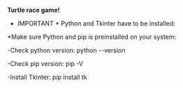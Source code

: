 **Turtle race game!**

* IMPORTANT *
 Python and Tkinter have to be installed:


*Make sure Python and pip is preinstalled on your system:

 -Check python version: python --version
 
 -Check pip version: pip -V
 
 -Install Tkinter: pip install tk

